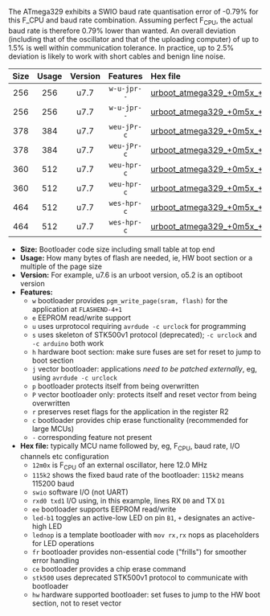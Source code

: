 The ATmega329 exhibits a SWIO baud rate quantisation error of -0.79% for this F_CPU and baud rate combination. Assuming perfect F<sub>CPU</sub>, the actual baud rate is therefore 0.79% lower than wanted. An overall deviation (including that of the oscillator and that of the uploading computer) of up to 1.5% is well within communication tolerance. In practice, up to 2.5% deviation is likely to work with short cables and benign line noise.

|Size|Usage|Version|Features|Hex file|
|:-:|:-:|:-:|:-:|:--|
|256|256|u7.7|`w-u-jpr--`|[urboot_atmega329_+0m5x_++14k4_swio_rxe0_txe1_led+b5.hex](https://raw.githubusercontent.com/stefanrueger/urboot.hex/main/mcus/atmega329/external_oscillator/fcpu_+0m5x/br_++14k4/urboot_atmega329_+0m5x_++14k4_swio_rxe0_txe1_led+b5.hex)|
|256|256|u7.7|`w-u-jpr--`|[urboot_atmega329_+0m5x_++14k4_swio_rxe0_txe1_lednop.hex](https://raw.githubusercontent.com/stefanrueger/urboot.hex/main/mcus/atmega329/external_oscillator/fcpu_+0m5x/br_++14k4/urboot_atmega329_+0m5x_++14k4_swio_rxe0_txe1_lednop.hex)|
|378|384|u7.7|`weu-jPr-c`|[urboot_atmega329_+0m5x_++14k4_swio_rxe0_txe1_ee_led+b5_fr_ce.hex](https://raw.githubusercontent.com/stefanrueger/urboot.hex/main/mcus/atmega329/external_oscillator/fcpu_+0m5x/br_++14k4/urboot_atmega329_+0m5x_++14k4_swio_rxe0_txe1_ee_led+b5_fr_ce.hex)|
|378|384|u7.7|`weu-jPr-c`|[urboot_atmega329_+0m5x_++14k4_swio_rxe0_txe1_ee_lednop_fr_ce.hex](https://raw.githubusercontent.com/stefanrueger/urboot.hex/main/mcus/atmega329/external_oscillator/fcpu_+0m5x/br_++14k4/urboot_atmega329_+0m5x_++14k4_swio_rxe0_txe1_ee_lednop_fr_ce.hex)|
|360|512|u7.7|`weu-hpr-c`|[urboot_atmega329_+0m5x_++14k4_swio_rxe0_txe1_ee_led+b5_fr_ce_hw.hex](https://raw.githubusercontent.com/stefanrueger/urboot.hex/main/mcus/atmega329/external_oscillator/fcpu_+0m5x/br_++14k4/urboot_atmega329_+0m5x_++14k4_swio_rxe0_txe1_ee_led+b5_fr_ce_hw.hex)|
|360|512|u7.7|`weu-hpr-c`|[urboot_atmega329_+0m5x_++14k4_swio_rxe0_txe1_ee_lednop_fr_ce_hw.hex](https://raw.githubusercontent.com/stefanrueger/urboot.hex/main/mcus/atmega329/external_oscillator/fcpu_+0m5x/br_++14k4/urboot_atmega329_+0m5x_++14k4_swio_rxe0_txe1_ee_lednop_fr_ce_hw.hex)|
|464|512|u7.7|`wes-hpr-c`|[urboot_atmega329_+0m5x_++14k4_swio_rxe0_txe1_ee_led+b5_fr_ce_stk500_hw.hex](https://raw.githubusercontent.com/stefanrueger/urboot.hex/main/mcus/atmega329/external_oscillator/fcpu_+0m5x/br_++14k4/urboot_atmega329_+0m5x_++14k4_swio_rxe0_txe1_ee_led+b5_fr_ce_stk500_hw.hex)|
|464|512|u7.7|`wes-hpr-c`|[urboot_atmega329_+0m5x_++14k4_swio_rxe0_txe1_ee_lednop_fr_ce_stk500_hw.hex](https://raw.githubusercontent.com/stefanrueger/urboot.hex/main/mcus/atmega329/external_oscillator/fcpu_+0m5x/br_++14k4/urboot_atmega329_+0m5x_++14k4_swio_rxe0_txe1_ee_lednop_fr_ce_stk500_hw.hex)|

- **Size:** Bootloader code size including small table at top end
- **Usage:** How many bytes of flash are needed, ie, HW boot section or a multiple of the page size
- **Version:** For example, u7.6 is an urboot version, o5.2 is an optiboot version
- **Features:**
  + `w` bootloader provides `pgm_write_page(sram, flash)` for the application at `FLASHEND-4+1`
  + `e` EEPROM read/write support
  + `u` uses urprotocol requiring `avrdude -c urclock` for programming
  + `s` uses skeleton of STK500v1 protocol (deprecated); `-c urclock` and `-c arduino` both work
  + `h` hardware boot section: make sure fuses are set for reset to jump to boot section
  + `j` vector bootloader: applications *need to be patched externally*, eg, using `avrdude -c urclock`
  + `p` bootloader protects itself from being overwritten
  + `P` vector bootloader only: protects itself and reset vector from being overwritten
  + `r` preserves reset flags for the application in the register R2
  + `c` bootloader provides chip erase functionality (recommended for large MCUs)
  + `-` corresponding feature not present
- **Hex file:** typically MCU name followed by, eg, F<sub>CPU</sub>, baud rate, I/O channels etc configuration
  + `12m0x` is F<sub>CPU</sub> of an external oscillator, here 12.0 MHz
  + `115k2` shows the fixed baud rate of the bootloader: `115k2` means 115200 baud
  + `swio` software I/O (not UART)
  + `rxd0 txd1` I/O using, in this example, lines RX `D0` and TX `D1`
  + `ee` bootloader supports EEPROM read/write
  + `led-b1` toggles an active-low LED on pin `B1`, `+` designates an active-high LED
  + `lednop` is a template bootloader with `mov rx,rx` nops as placeholders for LED operations
  + `fr` bootloader provides non-essential code ("frills") for smoother error handling
  + `ce` bootloader provides a chip erase command
  + `stk500` uses deprecated STK500v1 protocol to communicate with bootloader
  + `hw` hardware supported bootloader: set fuses to jump to the HW boot section, not to reset vector
